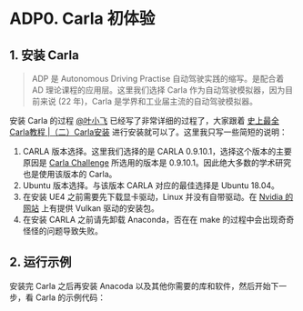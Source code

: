 # ADP0. Carla 初体验

## 1. 安装 Carla

> ADP 是 Autonomous Driving Practise 自动驾驶实践的缩写。是配合着 AD 理论课程的应用层。这里我们选择 Carla 作为自动驾驶模拟器，因为目前来说 (22 年)，Carla 是学界和工业届主流的自动驾驶模拟器。

安装 Carla 的过程 [@叶小飞](https://www.zhihu.com/people/xie-xiao-fei-78-24) 已经写了非常详细的过程了，大家跟着 [史上最全Carla教程 |（二）Carla安装](https://zhuanlan.zhihu.com/p/338927297) 进行安装就可以了。这里我只写一些简短的说明：

1. CARLA 版本选择。这里我们选择的是 CARLA 0.9.10.1，选择这个版本的主要原因是 [Carla Challenge](https://carlachallenge.org/) 所选用的版本是 0.9.10.1。因此绝大多数的学术研究也是使用该版本的 Carla。
2. Ubuntu 版本选择。与该版本 CARLA 对应的最佳选择是 Ubuntu 18.04。
3. 在安装 UE4 之前需要先下载显卡驱动，Linux 并没有自带驱动。在 [Nvidia 的网站](https://www.nvidia.com/content/DriverDownload-March2009/confirmation.php?url=/XFree86/Linux-x86_64/470.129.06/NVIDIA-Linux-x86_64-470.129.06.run&lang=us&type=TITAN) 上有提供 Vulkan 驱动的安装包。
4. 在安装 CARLA 之前请先卸载 Anaconda，否在在 make 的过程中会出现奇奇怪怪的问题导致失败。
 
## 2. 运行示例

安装完 Carla 之后再安装 Anacoda 以及其他你需要的库和软件，然后开始下一步，看 Carla 的示例代码：

